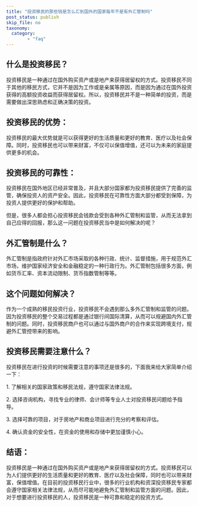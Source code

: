 ```yaml
---
title: "投资移民的那些钱是怎么汇到国外的国家每年不是有外汇管制吗"
post_status: publish
skip_file: no
taxonomy:
  category:
        - "faq"
---
```


## 什么是投资移民？

投资移民是一种通过在国外购买资产或是地产来获得居留权的方式。投资移民不同于其他的移民方式，它并不是因为工作或是亲属等原因，而是因为通过在国外投资获得的高额投资收益而获得居留权。所以，投资移民并不是一种简单的投资，而是需要做出深思熟虑和正确决策的投资。

## 投资移民的优势：

投资移民的最大优势就是可以获得更好的生活质量和更好的教育、医疗以及社会保障。同时，投资移民也可以带来财富，不仅可以保值增值，还可以为未来的家庭提供更多的机会。

## 投资移民的可靠性：

投资移民在国外地区已经非常普及，并且大部分国家都为投资移民提供了完善的监管，确保投资人的资产安全。因此，投资移民在可靠性方面大部分都受到保障，为投资人提供更好的保护和帮助。

但是，很多人都会担心投资移民会钱款会受到各种外汇管制和监管，从而无法拿到自己应得的回报，那么这一问题在投资移民当中是如何解决的呢？

## 外汇管制是什么？

外汇管制是指政府针对外汇市场采取的各种行政、统计、监督措施，用于规范外汇市场，维护国家经济安全和金融稳定的一种行政行为。外汇管制包括很多方面，例如货币汇率、资本流动限制、货币指数管制等等。

## 这个问题如何解决？

作为一个成熟的移民投资行业，投资移民不会遇到那么多外汇管制和监管的问题。因为投资移民的整个交易过程都是通过银行间国际清算，从而可以规避国内外汇管制的问题。同时，投资移民商户也可以通过与国外商户的合作来实现跨境支付，规避外汇管控带来的影响。

## 投资移民需要注意什么？

投资移民在进行投资的时候需要注意的事项还是很多的，下面我来给大家简单介绍一下：

1\. 了解相关的国家政策和移民法规，遵守国家法律法规。

2\. 选择咨询机构，寻找专业的律师、会计师等专业人士对投资移民问题给予指导。

3\. 选择可靠的项目，对于房地产和商业项目进行充分的考察和评估。

4\. 确认资金的安全性，在资金的使用和存储中更加谨慎小心。

## 结语：

投资移民是一种通过在国外购买资产或是地产来获得居留权的方式。投资移民可以为人们提供更好的生活质量和更好的教育、医疗以及社会保障，同时也可以带来财富，保值增值。在目前的投资移民行业中，很多的行业机构和资深投资移民专家都会遵守国家相关法律法规，从而尽可能地避免外汇管制和监管方面的问题。因此，对于想要进行投资移民的人，投资移民是一种可靠和稳定的投资方式。
